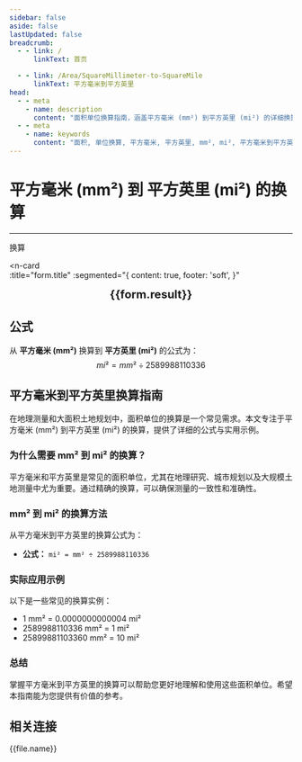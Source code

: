 ```yaml
---
sidebar: false
aside: false
lastUpdated: false
breadcrumb:
  - - link: /
      linkText: 首页

  - - link: /Area/SquareMillimeter-to-SquareMile
      linkText: 平方毫米到平方英里
head:
  - - meta
    - name: description
      content: "面积单位换算指南，涵盖平方毫米 (mm²) 到平方英里 (mi²) 的详细换算公式与说明。"
  - - meta
    - name: keywords
      content: "面积, 单位换算, 平方毫米, 平方英里, mm², mi², 平方毫米到平方英里, 面积换算指南, 平方毫米换算平方英里, 平方毫米到平方英里, 平方英里换算, 平方毫米转平方英里, 平方英里计算, 大面积换算, 地理面积测量, 平方毫米符号, 平方英里符号, 面积单位对照, 平方毫米换算表, 平方英里换算公式, 面积转换工具, 平方毫米计算, 平方英里计算器, 面积换算公式, 地理测量单位, 国际面积标准, 科学计算面积, 平方毫米到平方英里公式, 平方英里面积计算, 面积单位转换, 地图测量单位, 土地规划面积, 平方毫米平方英里对照表, 面积计算工具, 国际地理单位"
---
```

# 平方毫米 (mm²) 到 平方英里 (mi²) 的换算
---
<script setup>
import { onMounted, reactive, inject, ref } from 'vue'
import { NButton, NForm, NFormItem, NInput, NInputNumber, NSelect, NCard, useMessage,NGrid ,NGi } from 'naive-ui'
import { defineClientComponent } from 'vitepress'
import { Area } from '../../files';
const seoKey = [
  '平方毫米换算平方英里',
  '平方毫米到平方英里',
  '平方英里换算',
  '面积单位换算',
  '平方毫米转平方英里',
  '平方英里计算',
  '大面积换算',
  '地理面积测量',
  '平方毫米符号',
  '平方英里符号',
  '面积单位对照',
  '平方毫米换算表',
  '平方英里换算公式',
  '面积转换工具',
  '平方毫米计算',
  '平方英里计算器',
  '面积换算公式',
  '地理测量单位',
  '国际面积标准',
  '科学计算面积',
  '平方毫米到平方英里公式',
  '平方英里面积计算',
  '面积单位转换',
  '地图测量单位',
  '土地规划面积',
  '平方毫米平方英里对照表',
  '面积计算工具',
  '国际地理单位'
]
const convert = inject('convert')

const form = reactive({
  number: null,
  result: '',
  title: '平方毫米 (mm²) 到平方英里 (mi²) 的换算',
})

const convertHandler = () => {
  if (form.number !== null && !isNaN(form.number)) {
    const convertedValue = parseFloat(form.number) / 2589988110336
    form.result = `${form.number}mm² = ${convertedValue.toFixed(12)}mi²`
  } else {
    form.result = '请输入有效的数值。'
  }
}
</script>

<n-form size="large" :model="form">
  <n-form-item label="平方毫米 (mm²)">
    <n-input-number v-model:value="form.number" placeholder="输入平方毫米" style="width: 100%" />
  </n-form-item>
  <n-form-item>
    <n-button type="info" @click="convertHandler" block>换算</n-button>
  </n-form-item>
</n-form>

<n-card  
  :title="form.title"
  :segmented="{
    content: true,
    footer: 'soft',
  }"
>
  <div  style="text-align:center;font-size:20px;">
    <strong>{{form.result}}</strong>
  </div>
    <template #footer>
    <div>
      <span v-for="item of seoKey">{{item}}，</span>
    </div>
  </template>
</n-card>

## 公式

从 **平方毫米 (mm²)** 换算到 **平方英里 (mi²)** 的公式为：
$$ mi² = mm² \div 2589988110336 $$

## 平方毫米到平方英里换算指南

在地理测量和大面积土地规划中，面积单位的换算是一个常见需求。本文专注于平方毫米 (mm²) 到平方英里 (mi²) 的换算，提供了详细的公式与实用示例。

### 为什么需要 mm² 到 mi² 的换算？

平方毫米和平方英里是常见的面积单位，尤其在地理研究、城市规划以及大规模土地测量中尤为重要。通过精确的换算，可以确保测量的一致性和准确性。

### mm² 到 mi² 的换算方法

从平方毫米到平方英里的换算公式为：

- **公式：** `mi² = mm² ÷ 2589988110336`

### 实际应用示例

以下是一些常见的换算实例：

- 1 mm² = 0.0000000000004 mi²
- 2589988110336 mm² = 1 mi²
- 25899881103360 mm² = 10 mi²

### 总结

掌握平方毫米到平方英里的换算可以帮助您更好地理解和使用这些面积单位。希望本指南能为您提供有价值的参考。

## 相关连接
<n-grid x-gap="12" :cols="2">
  <n-gi v-for="(file, index) in Area" :key="index">
    <n-button
      text
      tag="a"
      :href="file.path"
      type="info"
    >
      {{file.name}}
    </n-button>
  </n-gi>
</n-grid>